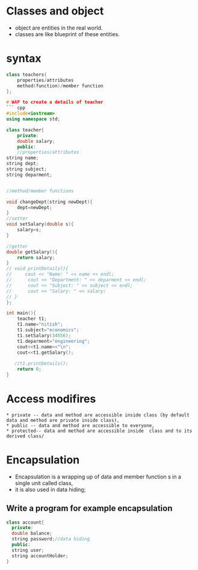 # Classes and object


* object are entities in the real world.
* classes are like blueprint of these entities.






# syntax
```cpp
class teachers{
    properties/attributes
    method(function)/member function
};

# WAP to create a details of teacher
``` cpp
#include<iostream>
using namespace std;

class teacher{
    private:
    double salary;
    public:
    //properties/attributes
string name;
string dept;
string subject;
string deparment;


//method/member functions

void changeDept(string newDept){
    dept=newDept;
}
//setter
void setSalary(double s){
    salary=s;
}

//getter
double getSalary(){
    return salary;
}
// void printDetails(){
//     cout << "Name: " << name << endl;
//      cout << "Department: " << deparment << endl;
//      cout << "Subject: " << subject << endl;
//      cout << "Salary: " << salary;
// }
};

int main(){
    teacher t1;
    t1.name="nitish";
    t1.subject="economics";
    t1.setSalary(34556);
    t1.deparment="engineering";
    cout<<t1.name<<"\n";
    cout<<t1.getSalary();
    
   //t1.printDetails();
    return 0;
}

```


# Access modifires
```
* private -- data and method are accessible inside class (by default data and method are private inside class),
* public -- data and method are accessible to everyone,
* protected-- data and method are accessible inside  class and to its derived class/
```
# Encapsulation

* Encapsulation is a wrapping  up of data and member function s in a single unit called class,
* it is also used in data hiding;

## Write a program for example encapsulation

```cpp
class account{
  private:
  double balance;
  string password;//data hiding
  public:
  string user;
  string accountHolder;
}